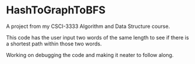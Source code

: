 # HashToGraphToBFS

A project from my CSCI-3333 Algorithm and Data Structure course. 

This code has the user input two words of the same length to see if there is a shortest path within those two words. 

Working on debugging the code and making it neater to follow along.
